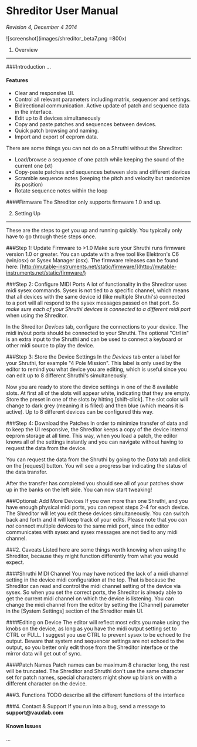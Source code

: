 Shreditor User Manual
=================
*Revision 4, December 4 2014<br/>*

![screenshot](images/shreditor_beta7.png =800x)

1. Overview
------------------

###Introduction
...


#### Features
* Clear and responsive UI.
* Control all relevant parameters including matrix, sequencer and settings.
* Bidirectional communication. Active update of patch and sequence data in the interface.
* Edit up to 8 devices simultaneously
* Copy and paste patches and sequences between devices.
* Quick patch browsing and naming.
* Import and export of eeprom data.

There are some things you can not do on a Shruthi without the Shreditor:
* Load/browse a sequence of one patch while keeping the sound of the current one (xt)
* Copy-paste patches and sequences between slots and different devices
* Scramble sequence notes (keeping the pitch and velocity but randomize its position)
* Rotate sequence notes within the loop


####Firmware
The Shreditor only supports firmware 1.0 and up.

2. Setting Up
------------------
These are the steps to get you up and running quickly. You typically only have to go through these steps once.

###Step 1: Update Firmware to >1.0
Make sure your Shruthi runs firmware version 1.0 or greater. You can update with a free tool like Elektron's C6 (win/osx) or Sysex Manager (osx). The firmware releases can be found here: [http://mutable-instruments.net/static/firmware/](http://mutable-instruments.net/static/firmware/)

###Step 2: Configure MIDI Ports
A lot of functionality in the Shreditor uses midi sysex commands. Sysex is not tied to a specific channel, which means that all devices with the same device id (like multiple Shruthi's) connected to a port will all respond to the sysex messages passed on that port. So _make sure each of your Shruthi devices is connected to a different midi port_ when using the Shreditor.

In the Shreditor *Devices* tab, configure the connections to your device. The midi in/out ports should be connected to your Shruthi. The optional "Ctrl in" is an extra input to the Shruthi and can be used to connect a keyboard or other midi source to play the device.

###Step 3: Store the Device Settings
In the *Devices* tab enter a label for your Shruthi, for example "4 Pole Mission". This label is only used by the editor to remind you what device you are editing, which is useful since you can edit up to 8 different Shruthi's simultaneously.

Now you are ready to store the device settings in one of the 8 available slots. At first all of the slots will appear white, indicating that they are empty. Store the preset in one of the slots by hitting [shift-click]. The slot color will change to dark grey (meaning it is filled) and then blue (which means it is active). Up to 8 different devices can be configured this way.

###Step 4: Download the Patches
In order to minimize transfer of data and to keep the UI responsive, the Shreditor keeps a copy of the device internal eeprom storage at all time. This way, when you load a patch, the editor knows all of the settings instantly and you can navigate without having to request the data from the device.

You can request the data from the Shruthi by going to the *Data* tab and click on the [request] button. You will see a progress bar indicating the status of the data transfer.

After the transfer has completed you should see all of your patches show up in the banks on the left side. You can now start tweaking!

###Optional: Add More Devices
If you own more than one Shruthi, and you have enough physical midi ports, you can repeat steps 2-4 for each device. The Shreditor will let you edit these devices simultaneously. You can switch back and forth and it will keep track of your edits. Please note that you *can not* connect multiple devices to the same midi port, since the editor communicates with sysex and sysex messages are not tied to any midi channel.


###2. Caveats
Listed here are some things worth knowing when using the Shreditor, because they might function differently from what you would expect.

####Shruthi MIDI Channel
You may have noticed the lack of a midi channel setting in the device midi configuration at the top. That is because the Shreditor can read and control the midi channel setting of the device via sysex. So when you set the correct ports, the Shreditor is already able to get the current midi channel on which the device is listening. You can change the midi channel from the editor by setting the [Channel] parameter in the [System Settings] section of the Shreditor main UI.

####Editing on Device
The editor will reflect most edits you make using the knobs on the device, as long as you have the midi output setting set to CTRL or FULL. I suggest you use CTRL to prevent sysex to be echoed to the output. Beware that system and sequencer settings are not echoed to the output, so you better only edit those from the Shreditor interface or the mirror data will get out of sync.

####Patch Names
Patch names can be maximum 8 character long, the rest will be truncated. The Shreditor and Shruthi don't use the same character set for patch names, special characters might show up blank on with a different character on the device.

###3. Functions
TODO describe all the different functions of the interface


###4. Contact & Support
If you run into a bug, send a message to __support@vauxlab.com__


#### Known Issues
...
